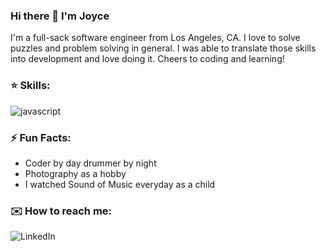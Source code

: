 ### Hi there 👋 I'm Joyce

I'm a full-sack software engineer from Los Angeles, CA. I love to solve puzzles and problem solving in general. I was able to translate those skills into development and love doing it. Cheers to coding and learning!

### ⭐️ Skills:
![javascript](https://skillicons.dev/icons?i=js,html,css,py,flask,nodejs,react,redux,postman,postgres)

### ⚡️ Fun Facts:
- Coder by day drummer by night
- Photography as a hobby
- I watched Sound of Music everyday as a child

### ✉️ How to reach me:
![LinkedIn](https://www.linkedin.com/in/joyce-kang-18b70624b/)
<!--
**joyceyukang/joyceyukang** is a ✨ _special_ ✨ repository because its `README.md` (this file) appears on your GitHub profile.

Here are some ideas to get you started:

- 🔭 I’m currently working on ...
- 🌱 I’m currently learning ...
- 👯 I’m looking to collaborate on ...
- 🤔 I’m looking for help with ...
- 💬 Ask me about ...
- 📫 How to reach me: ...
- 😄 Pronouns: ...
- ⚡ Fun fact: ...
-->
